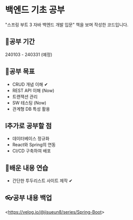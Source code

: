 # 백엔드 기초 공부
"스프링 부트 3 자바 백엔드 개발 입문" 책을 보며 작성한 코드입니다.

## 📆공부 기간
240103 - 240331 (예정)

## 💯공부 목표
- CRUD 개념 이해 ✔
- REST API 이해 (Now)
- 트랜잭션 관리
- SW 테스팅 (Now)
- 관계형 DB 특성 활용

## ❕추가로 공부할 점
- 데이터베이스 정규화
- React와 Spring의 연동
- CI/CD 구축하여 배포

## 💨배운 내용 연습
- 간단한 투두리스트 사이트 제작 ✔

## 👓공부 내용 백업
<<https://velog.io/@jisueun8/series/Spring-Boot>>
